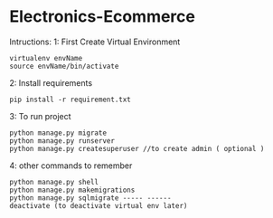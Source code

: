 # Electronics-Ecommerce

Intructions:
1: First Create Virtual Environment

	virtualenv envName
	source envName/bin/activate

2: Install requirements

	pip install -r requirement.txt

3: To run project

	python manage.py migrate  
	python manage.py runserver
	python manage.py createsuperuser //to create admin ( optional )

4: other commands to remember

	python manage.py shell
	python manage.py makemigrations
	python manage.py sqlmigrate ----- ------
	deactivate (to deactivate virtual env later)	



